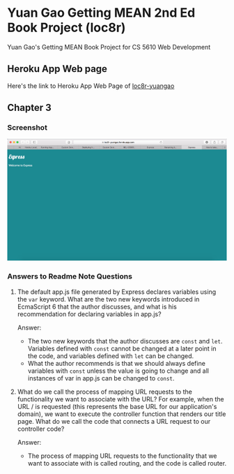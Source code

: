 # Yuan Gao Getting MEAN 2nd Ed Book Project (loc8r)
Yuan Gao's Getting MEAN Book Project for CS 5610 Web Development

## Heroku App Web page
Here's the link to Heroku App Web Page of [loc8r-yuangao](https://loc8r-yuangao.herokuapp.com)

## Chapter 3
### Screenshot
![ch3](/images/ch3-screenshot.png)

### Answers to Readme Note Questions
1. The default app.js file generated by Express declares variables using the ``` var ``` keyword. What are the two new keywords introduced in EcmaScript 6 that the author discusses, and what is his recommendation for declaring variables in app.js?

    Answer:
    - The two new keywords that the author discusses are ``` const ``` and ``` let ```. Variables defined with ``` const ``` cannot be changed at a later point in the code, and variables defined with ``` let ``` can be changed.
    - What the author recommends is that we should always define variables with ``` const ``` unless the value is going to change and all instances of var in app.js can be changed to ``` const ```.

2. What do we call the process of mapping URL requests to the functionality we want to associate with the URL? For example, when the URL / is requested (this represents the base URL for our application's domain), we want to execute the controller function that renders our title page. What do we call the code that connects a URL request to our controller code?

    Answer:
    - The process of mapping URL requests to the functionality that we want to associate with is called routing, and the code is called router.
